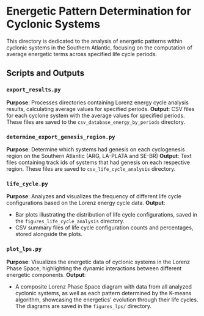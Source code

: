 # Energetic Pattern Determination for Cyclonic Systems

This directory is dedicated to the analysis of energetic patterns within cyclonic systems in the Southern Atlantic, focusing on the computation of average energetic terms across specified life cycle periods.

## Scripts and Outputs

### `export_results.py`
**Purpose**: Processes directories containing Lorenz energy cycle analysis results, calculating average values for specified periods.
**Output**: CSV files for each cyclone system with the average values for specified periods. These files are saved to the `csv_database_energy_by_periods` directory.

### `determine_export_genesis_region.py`
**Purpose**: Determine which systems had genesis on each cyclogenesis region on the Southern Atlantic (ARG, LA-PLATA and SE-BR)
**Output**: Text files containing track ids of systems that had genesis on each respective region. These files are saved to `csv_life_cycle_analysis` directory.

### `life_cycle.py`
**Purpose**: Analyzes and visualizes the frequency of different life cycle configurations based on the Lorenz energy cycle data.
**Output**: 
- Bar plots illustrating the distribution of life cycle configurations, saved in the `figures_life_cycle_analysis` directory.
- CSV summary files of life cycle configuration counts and percentages, stored alongside the plots.

### `plot_lps.py`
**Purpose**: Visualizes the energetic data of cyclonic systems in the Lorenz Phase Space, highlighting the dynamic interactions between different energetic components.
**Output**:
- A composite Lorenz Phase Space diagram with data from all analyzed cyclonic systems, as well as each pattern determined by the K-means algorithm, showcasing the energetics' evolution through their life cycles. The diagrams are saved in the `figures_lps/` directory.
